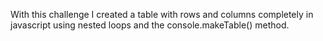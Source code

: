 With this challenge I created a table with rows and columns completely in javascript using nested loops and the console.makeTable() method.
